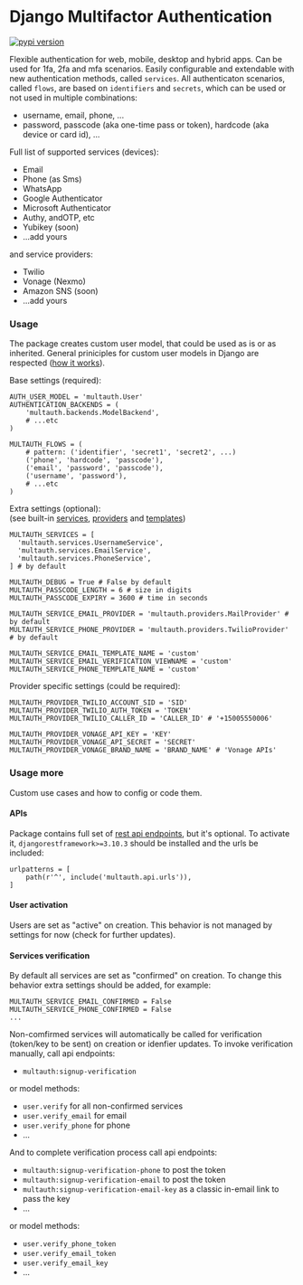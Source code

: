 # Django Multifactor Authentication


[![pypi version](https://img.shields.io/pypi/v/django-multifactor-authentication.svg)](https://pypi.org/project/django-multifactor-authentication/)


Flexible authentication for web, mobile, desktop and hybrid apps. Can be used for 1fa, 2fa and mfa scenarios. Easily configurable and extendable with new authentication methods, called `services`. All authenticaton scenarios, called `flows`, are based on `identifiers` and `secrets`, which can be used or not used in multiple combinations:
- username, email, phone, ...
- password, passcode (aka one-time pass or token), hardcode (aka device or card id), ...

Full list of supported services (devices):
- Email
- Phone (as Sms)
- WhatsApp
- Google Authenticator
- Microsoft Authenticator
- Authy, andOTP, etc
- Yubikey (soon)
- ...add yours

and service providers:  
- Twilio
- Vonage (Nexmo)
- Amazon SNS (soon)
- ...add yours



### Usage

The package creates custom user model, that could be used as is or as inherited. General priniciples for custom user models in Django are respected ([how it works](https://docs.djangoproject.com/en/2.2/topics/auth/customizing/#substituting-a-custom-user-model)).


Base settings (required):
```
AUTH_USER_MODEL = 'multauth.User'
AUTHENTICATION_BACKENDS = (
    'multauth.backends.ModelBackend',
    # ...etc
)

MULTAUTH_FLOWS = (
    # pattern: ('identifier', 'secret1', 'secret2', ...)
    ('phone', 'hardcode', 'passcode'),
    ('email', 'password', 'passcode'),
    ('username', 'password'),
    # ...etc
)

```


Extra settings (optional):  
(see built-in [services](./multauth/services), [providers](./multauth/providers) and [templates](./multauth/templates))  
```
MULTAUTH_SERVICES = [
  'multauth.services.UsernameService',
  'multauth.services.EmailService',
  'multauth.services.PhoneService',
] # by default

MULTAUTH_DEBUG = True # False by default
MULTAUTH_PASSCODE_LENGTH = 6 # size in digits
MULTAUTH_PASSCODE_EXPIRY = 3600 # time in seconds

MULTAUTH_SERVICE_EMAIL_PROVIDER = 'multauth.providers.MailProvider' # by default
MULTAUTH_SERVICE_PHONE_PROVIDER = 'multauth.providers.TwilioProvider' # by default

MULTAUTH_SERVICE_EMAIL_TEMPLATE_NAME = 'custom'
MULTAUTH_SERVICE_EMAIL_VERIFICATION_VIEWNAME = 'custom'
MULTAUTH_SERVICE_PHONE_TEMPLATE_NAME = 'custom'
```


Provider specific settings (could be required):  
```
MULTAUTH_PROVIDER_TWILIO_ACCOUNT_SID = 'SID'
MULTAUTH_PROVIDER_TWILIO_AUTH_TOKEN = 'TOKEN'
MULTAUTH_PROVIDER_TWILIO_CALLER_ID = 'CALLER_ID' # '+15005550006'

MULTAUTH_PROVIDER_VONAGE_API_KEY = 'KEY'
MULTAUTH_PROVIDER_VONAGE_API_SECRET = 'SECRET'
MULTAUTH_PROVIDER_VONAGE_BRAND_NAME = 'BRAND_NAME' # 'Vonage APIs'
```


### Usage more

Custom use cases and how to config or code them.


#### APIs

Package contains full set of [rest api endpoints](./multauth/api/urls.py), but it's optional. To activate it, `djangorestframework>=3.10.3` should be installed and the urls be included:
```
urlpatterns = [
    path(r'^', include('multauth.api.urls')),
]
```


#### User activation

Users are set as "active" on creation.
This behavior is not managed by settings for now (check for further updates).


#### Services verification

By default all services are set as "confirmed" on creation.
To change this behavior extra settings should be added, for example:  
```
MULTAUTH_SERVICE_EMAIL_CONFIRMED = False
MULTAUTH_SERVICE_PHONE_CONFIRMED = False
...
```

Non-comfirmed services will automatically be called for verification (token/key to be sent) on creation or idenfier updates. To invoke verification manually, call api endpoints:
- `multauth:signup-verification`

or model methods:
- `user.verify` for all non-confirmed services
- `user.verify_email` for email
- `user.verify_phone` for phone
- ...

And to complete verification process call api endpoints:
- `multauth:signup-verification-phone` to post the token
- `multauth:signup-verification-email` to post the token
- `multauth:signup-verification-email-key` as a classic in-email link to pass the key
- ...

or model methods:
- `user.verify_phone_token`
- `user.verify_email_token`
- `user.verify_email_key`
- ...


